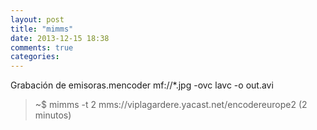 ```yaml
---
layout: post
title: "mimms"
date: 2013-12-15 18:38
comments: true
categories: 
---
```

Grabación de emisoras.mencoder mf://*.jpg -ovc lavc -o out.avi

>~$ mimms -t 2 mms://viplagardere.yacast.net/encodereurope2 (2 minutos)

